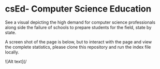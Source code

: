 # csEd- Computer Science Education

See a visual depicting the high demand for computer science professionals along side the failure of schools to prepare students for the field, state by state.

A screen shot of the page is below, but to interact with the page and view the complete statistics, please clone this repository and run the index file locally.

![Alt text](/
